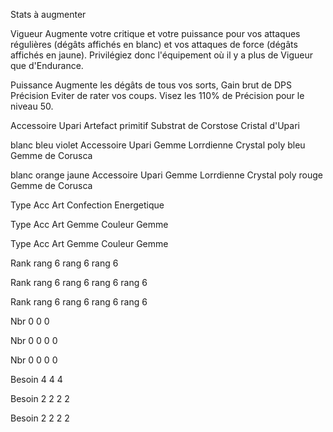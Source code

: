 Stats à augmenter

Vigueur Augmente votre critique et votre puissance pour vos attaques régulières (dégâts affichés en blanc) et vos attaques de force (dégâts affichés en jaune). Privilégiez donc l'équipement où il y a plus de Vigueur que d'Endurance.

Puissance Augmente les dégâts de tous vos sorts, Gain brut de DPS Précision Eviter de rater vos coups. Visez les 110% de Précision pour le niveau 50.

Accessoire Upari Artefact primitif Substrat de Corstose Cristal d'Upari

blanc bleu violet Accessoire Upari Gemme Lorrdienne Crystal poly bleu Gemme de Corusca

blanc orange jaune Accessoire Upari Gemme Lorrdienne Crystal poly rouge Gemme de Corusca

Type Acc Art Confection Energetique

Type Acc Art Gemme Couleur Gemme

Type Acc Art Gemme Couleur Gemme

Rank rang 6 rang 6 rang 6

Rank rang 6 rang 6 rang 6 rang 6

Rank rang 6 rang 6 rang 6 rang 6

Nbr 0 0 0

Nbr 0 0 0 0

Nbr 0 0 0 0

Besoin 4 4 4

Besoin 2 2 2 2

Besoin 2 2 2 2
